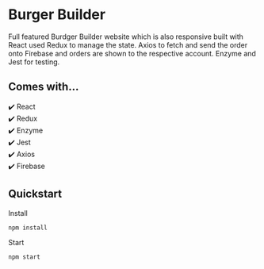 # Burger Builder

Full featured Burdger Builder website which is also responsive built with React used Redux to manage the state. Axios to fetch and send the order onto Firebase and orders are shown to the respective account. Enzyme and Jest for testing.

## Comes with...

✔️ React\
✔️ Redux\
✔️ Enzyme\
✔️ Jest\
✔️ Axios\
✔️ Firebase

## Quickstart

Install
```bash
npm install
```

Start
```bash
npm start
```


